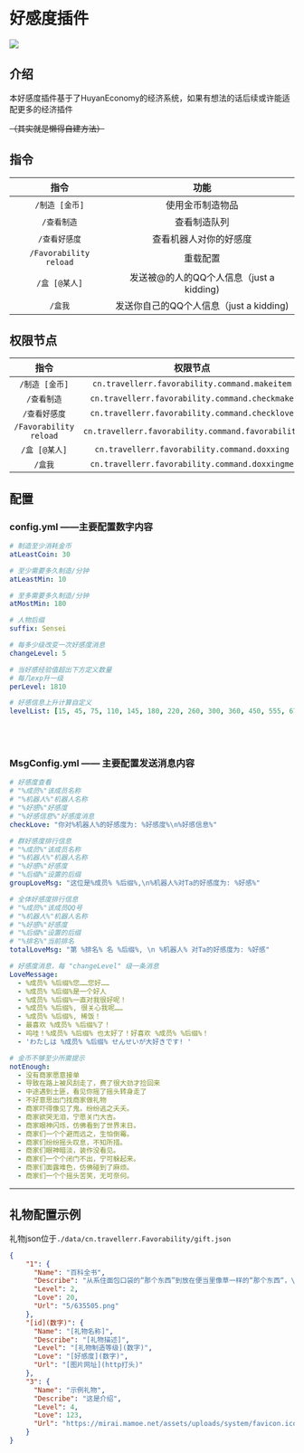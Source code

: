# 好感度插件

[![](https://img.shields.io/github/v/release/Travellerrr/Favorability)](https://github.com/Travellerrr/Favorability/releases)

## 介绍

本好感度插件基于了HuyanEconomy的经济系统，如果有想法的话后续或许能适配更多的经济插件

~~（其实就是懒得自建方法）~~

## 指令

|           指令           |              功能               |
|:----------------------:|:-----------------------------:|
|       `/制造 [金币]`       |           使用金币制造物品            |
|        `/查看制造`         |            查看制造队列             |
|        `/查看好感度`        |          查看机器人对你的好感度          |
| `/Favorability reload` |             重载配置              |
|       `/盒 [@某人]`       | 发送被@的人的QQ个人信息（just a kidding) |
|         `/盒我`          | 发送你自己的QQ个人信息（just a kidding)  |

## 权限节点

|           指令           |                       权限节点                        |
|:----------------------:|:-------------------------------------------------:|
|       `/制造 [金币]`       |   `cn.travellerr.favorability.command.makeitem`   |
|        `/查看制造`         |  `cn.travellerr.favorability.command.checkmake`   |
|        `/查看好感度`        |  `cn.travellerr.favorability.command.checklove`   |
| `/Favorability reload` | `cn.travellerr.favorability.command.favorability` |
|       `/盒 [@某人]`       |   `cn.travellerr.favorability.command.doxxing`    |
|         `/盒我`          |  `cn.travellerr.favorability.command.doxxingme`   |

## 配置

### config.yml ——主要配置数字内容

```yaml
# 制造至少消耗金币
atLeastCoin: 30

# 至少需要多久制造/分钟
atLeastMin: 10

# 至多需要多久制造/分钟
atMostMin: 180

# 人物后缀
suffix: Sensei

# 每多少级改变一次好感度消息
changeLevel: 5

# 当好感经验值超出下方定义数量
# 每几exp升一级
perLevel: 1810

# 好感信息上升计算自定义
levelList: [15, 45, 75, 110, 145, 180, 220, 260, 300, 360, 450, 555, 675, 815, 975, 1155, 1360, 1590, 1845, 2130, 2445, 2790, 3165, 3575, 4020, 4500, 5020, 5580, 6180, 6825, 7515, 8250, 9030, 9860, 10740, 11670, 12655, 13695, 14790, 15945, 17160, 18435, 19770, 21170, 22635, 24165, 25765, 27435, 29175]
```
<br><br>
### MsgConfig.yml —— 主要配置发送消息内容

```yaml
# 好感度查看
# "%成员%"该成员名称
# "%机器人%"机器人名称
# "%好感%"好感度
# "%好感信息%"好感度消息
checkLove: "你对%机器人%的好感度为: %好感度%\n%好感信息%"

# 群好感度排行信息
# "%成员%"该成员名称
# "%机器人%"机器人名称
# "%好感%"好感度
# "%后缀%"设置的后缀
groupLoveMsg: "这位是%成员% %后缀%,\n%机器人%对Ta的好感度为: %好感%"

# 全体好感度排行信息
# "%成员%"该成员QQ号
# "%机器人%"机器人名称
# "%好感%"好感度
# "%后缀%"设置的后缀
# "%排名%"当前排名
totalLoveMsg: "第 %排名% 名 %后缀%, \n %机器人% 对Ta的好感度为: %好感"

# 好感度消息，每 "changeLevel" 级一条消息
LoveMessage: 
  - %成员% %后缀%您……您好……
  - %成员% %后缀%是一个好人
  - %成员% %后缀%一直对我很好呢！
  - %成员% %后缀%, 很关心我呢……
  - %成员% %后缀%, 稀饭！
  - 最喜欢 %成员% %后缀%了！
  - 呜哇！%成员% %后缀% 也太好了！好喜欢 %成员% %后缀%！
  - 'わたしは %成员% %后缀% せんせいが大好きです! '

# 金币不够至少所需提示
notEnough: 
  - 没有商家愿意接单
  - 导致在路上被风刮走了，费了很大劲才捡回来
  - 中途遇到土匪，看见你摇了摇头转身走了
  - 不好意思出门找商家做礼物
  - 商家吓得像见了鬼，纷纷逃之夭夭。
  - 商家欲哭无泪，宁愿关门大吉。
  - 商家眼神闪烁，仿佛看到了世界末日。
  - 商家们一个个避而远之，生怕倒霉。
  - 商家们纷纷摇头叹息，不知所措。
  - 商家们眼神暗淡，装作没看见。
  - 商家们一个个闭门不出，宁可躲起来。
  - 商家们面露难色，仿佛碰到了麻烦。
  - 商家们一个个摇头苦笑，无可奈何。
```

---

## 礼物配置示例

礼物json位于`./data/cn.travellerr.Favorability/gift.json`

```json
{
    "1": {
      "Name": "百科全书",
      "Describe": "从系住面包口袋的“那个东西”到放在便当里像草一样的“那个东西“，\n这里有你想知道的一切。",
      "Level": 2,
      "Love": 20,
      "Url": "5/635505.png"
    },
    "[id](数字)": {
      "Name": "[礼物名称]",
      "Describe": "[礼物描述]",
      "Level": "[礼物制造等级](数字)",
      "Love": "[好感度](数字)",
      "Url": "[图片网址](http打头)"
    },
    "3": {
      "Name": "示例礼物", 
      "Describe": "这是介绍", 
      "Level": 4, 
      "Love": 123, 
      "Url": "https://mirai.mamoe.net/assets/uploads/system/favicon.ico"
    }
}
```
